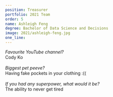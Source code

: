 ```yaml
---
position: Treasurer
portfolio: 2021 Team
order: 5
name: Ashleigh Feng
degree: Bachelor of Data Science and Decisions
image: 2021/ashleigh-feng.jpg
one_line:
---
```

*Favourite YouTube channel?*
<br>
Cody Ko
<br><br>
*Biggest pet peeve?*
<br>
Having fake pockets in your clothing :((
<br><br>
*If you had any superpower, what would it be?*
<br>
The ability to never get tired